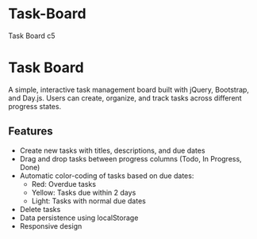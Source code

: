 # Task-Board
Task Board c5
# Task Board

A simple, interactive task management board built with jQuery, Bootstrap, and Day.js. Users can create, organize, and track tasks across different progress states.

## Features

- Create new tasks with titles, descriptions, and due dates
- Drag and drop tasks between progress columns (Todo, In Progress, Done)
- Automatic color-coding of tasks based on due dates:
  - Red: Overdue tasks
  - Yellow: Tasks due within 2 days
  - Light: Tasks with normal due dates
- Delete tasks
- Data persistence using localStorage
- Responsive design